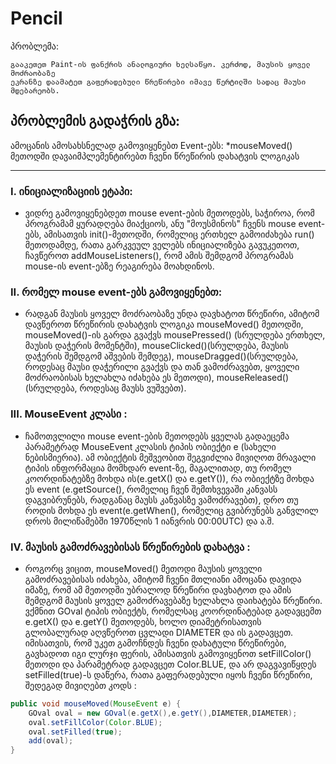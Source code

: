 # Pencil

პრობლემა:
```
გააკეთეთ Paint-ის ფანქრის ანალოგიური ხელსაწყო. კერძოდ, მაუსის ყოველ მოძრაობაზე
ეკრანზე დაამატეთ გაფერადებული წრეწირები იმავე წერტილში სადაც მაუსი მდებარეობს.
```



## პრობლემის გადაჭრის გზა:
ამოცანის ამოსახსნელად გამოვიყენებთ Event-ებს:
 *mouseMoved() მეთოდში დავაიმპლემენტირებთ ჩვენი წრეწირის დახატვის ლოგიკას

---

### I. ინიციალიზაციის ეტაპი:
 * ვიდრე გამოვიყენებდეთ mouse event-ების მეთოდებს, საჭიროა, რომ პროგრამამ ყურადღება მიაქციოს, ანუ "მოუსმინოს" ჩვენს mouse event-ებს, ამისათვის init()-მეთოდში, რომელიც ერთხელ გამოიძახება run() მეთოდამდე, რათა გარკვეულ ველებს ინიციალიზება გავუკეთოთ, ჩავწეროთ addMouseListeners(), რომ ამის შემდგომ პროგრამას mouse-ის event-ებზე რეაგირება მოახდინოს.

### II. რომელ mouse event-ებს გამოვიყენებთ:
 * რადგან მაუსის ყოველ მოძრაობაზე უნდა დავხატოთ წრეწირი, ამიტომ დავწეროთ წრეწირის დახატვის ლოგიკა mouseMoved() მეთოდში, mouseMoved()-ის გარდა გვაქვს mousePressed() (სრულდება ერთხელ, მაუსის დაჭერის მომენტში), mouseClicked()(სრულდება, მაუსის დაჭერის შემდგომ აშვების შემდეგ), mouseDragged()(სრულდება, როდესაც მაუსი დაჭერილი გვაქვს და თან ვამოძრავებთ, ყოველი მოძრაობისას ხელახლა იძახება ეს მეთოდი), mouseReleased()(სრულდება, როდესაც მაუსს ვუშვებთ).

### III. MouseEvent კლასი :
 * ჩამოთვლილი mouse event-ების მეთოდებს ყველას გადაეცემა პარამეტრად MouseEvent კლასის ტიპის ობიექტი e (სახელი ნებისმიერია). ამ ობიექტის მეშვეობით შეგვიძლია მივიღოთ მრავალი ტიპის ინფორმაცია მომხდარ event-ზე, მაგალითად, თუ რომელ კოორდინატებზე მოხდა ის(e.getX() და e.getY()), რა ობიექტზე მოხდა ეს event (e.getSource(), რომელიც ჩვენ შემთხვევაში კანვასს დაგვიბრუნებს, რადგანაც მაუსს კანვასზე ვამოძრავებთ), დრო თუ როდის მოხდა ეს event(e.getWhen(), რომელიც გვიბრუნებს განვლილ დროს მილიწამებში 1970წლის 1 იანვრის 00:00UTC) და ა.შ.

### IV. მაუსის გამოძრავებისას წრეწირების დახატვა :

 * როგორც ვიცით, mouseMoved() მეთოდი მაუსის ყოველი გამოძრავებისას იძახება, ამიტომ ჩვენი მთლიანი ამოცანა დავიდა იმაზე, რომ ამ მეთოდში უბრალოდ წრეწირი დავხატოთ და ამის შემდგომ მაუსის ყოველ გამოძრავებაზე ხელახლა დაიხატება წრეწირი. ვქმნით GOval ტიპის ობიექტს, რომელსაც კოორდინატებად გადავცემთ e.getX() და e.getY() მეთოდებს, ხოლო დიამეტრისათვის გლობალურად აღვწეროთ ცვლადი DIAMETER და ის გადავცეთ. იმისათვის, რომ უკეთ გამოჩნდეს ჩვენი დახატული წრეწირები, გავხადოთ იგი ლურჯი ფერის, ამისათვის გამოვიყენოთ setFillColor() მეთოდი და პარამეტრად გადავცეთ Color.BLUE, და არ დაგვავიწყდეს setFilled(true)-ს დაწერა, რათა გაფერადებული იყოს ჩვენი წრეწირი, შედეგად მივიღებთ კოდს :

```java
public void mouseMoved(MouseEvent e) {
	GOval oval = new GOval(e.getX(),e.getY(),DIAMETER,DIAMETER);
	oval.setFillColor(Color.BLUE);
	oval.setFilled(true); 
	add(oval);
}
```
